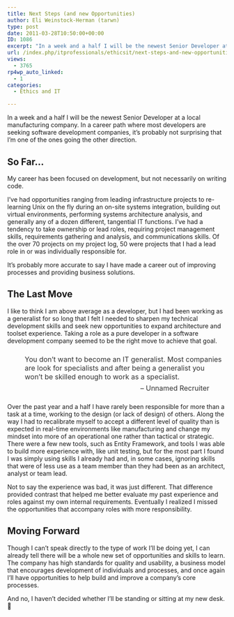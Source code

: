 ```yaml
---
title: Next Steps (and new Opportunities)
author: Eli Weinstock-Herman (tarwn)
type: post
date: 2011-03-28T10:50:00+00:00
ID: 1086
excerpt: "In a week and a half I will be the newest Senior Developer at a local manufacturing company. In a career path where most developers are seeking software development companies, it's probably not surprising that I'm one of the ones going the other direction."
url: /index.php/itprofessionals/ethicsit/next-steps-and-new-opportunities/
views:
  - 3765
rp4wp_auto_linked:
  - 1
categories:
  - Ethics and IT

---
```

In a week and a half I will be the newest Senior Developer at a local manufacturing company. In a career path where most developers are seeking software development companies, it&#8217;s probably not surprising that I&#8217;m one of the ones going the other direction.

## So Far&#8230;

My career has been focused on development, but not necessarily on writing code.

I&#8217;ve had opportunities ranging from leading infrastructure projects to re-learning Unix on the fly during an on-site systems integration, building out virtual environments, performing systems architecture analysis, and generally any of a dozen different, tangential IT functions. I&#8217;ve had a tendency to take ownership or lead roles, requiring project management skills, requirements gathering and analysis, and communications skills. Of the over 70 projects on my project log, 50 were projects that I had a lead role in or was individually responsible for. 

It&#8217;s probably more accurate to say I have made a career out of improving processes and providing business solutions.

## The Last Move

I like to think I am above average as a developer, but I had been working as a generalist for so long that I felt I needed to sharpen my technical development skills and seek new opportunities to expand architecture and toolset experience. Taking a role as a pure developer in a software development company seemed to be the right move to achieve that goal.

<div style="background-image: url('http://forum.ltd.local/styles/microdotprolite/theme/images/quote.gif'); background-repeat: no-repeat; font-size: 12pt; color: #333333; background-position: 10px 10px; padding: 10px 10px 10px 40px; ">
  You don&#8217;t want to become an IT generalist. Most companies are look for specialists and after being a generalist you won&#8217;t be skilled enough to work as a specialist. 
  
  <div style="text-align: right; padding: 6px 30px 0px 0px;">
    &#8211; Unnamed Recruiter
  </div>
</div>

Over the past year and a half I have rarely been responsible for more than a task at a time, working to the design (or lack of design) of others. Along the way I had to recalibrate myself to accept a different level of quality than is expected in real-time environments like manufacturing and change my mindset into more of an operational one rather than tactical or strategic. There were a few new tools, such as Entity Framework, and tools I was able to build more experience with, like unit testing, but for the most part I found I was simply using skills I already had and, in some cases, ignoring skills that were of less use as a team member than they had been as an architect, analyst or team lead. 

Not to say the experience was bad, it was just different. That difference provided contrast that helped me better evaluate my past experience and roles against my own internal requirements. Eventually I realized I missed the opportunities that accompany roles with more responsibility.

## Moving Forward

Though I can&#8217;t speak directly to the type of work I&#8217;ll be doing yet, I can already tell there will be a whole new set of opportunities and skills to learn. The company has high standards for quality and usability, a business model that encourages development of individuals and processes, and once again I&#8217;ll have opportunities to help build and improve a company&#8217;s core processes.

And no, I haven&#8217;t decided whether I&#8217;ll be standing or sitting at my new desk. 🙂